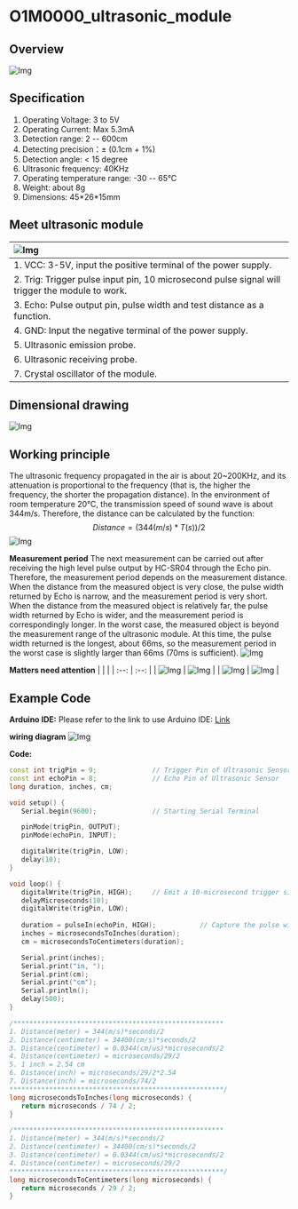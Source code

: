# O1M0000_ultrasonic_module

## Overview
![Img](../../_static/outsourcing/O1M0000_ultrasonic_module/1img.png)


## Specification
1. Operating Voltage: 3 to 5V
2. Operating Current: Max 5.3mA
3. Detection range: 2 -- 600cm
4. Detecting precision：± (0.1cm + 1%)
5. Detection angle: < 15 degree
6. Ultrasonic frequency: 40KHz
7. Operating temperature range: -30 -- 65℃ 
8. Weight: about 8g
9. Dimensions: 45\*26\*15mm

## Meet ultrasonic module
| ![Img](../../_static/outsourcing/O1M0000_ultrasonic_module/3img.png) |
| :-- |
| 1. VCC: 3-5V, input the positive terminal of the power supply. |
| 2. Trig: Trigger pulse input pin, 10 microsecond pulse signal will trigger the module to work. |
| 3. Echo: Pulse output pin, pulse width and test distance as a function. |
| 4. GND: Input the negative terminal of the power supply. |
| 5. Ultrasonic emission probe. |
| 6. Ultrasonic receiving probe. |
| 7. Crystal oscillator of the module. |

## Dimensional drawing
![Img](../../_static/outsourcing/O1M0000_ultrasonic_module/2img.png)

## Working principle
The ultrasonic frequency propagated in the air is about 20~200KHz, and its attenuation is proportional to the frequency (that is, the higher the frequency, the shorter the propagation distance). In the environment of room temperature 20°C, the transmission speed of sound wave is about 344m/s. Therefore, the distance can be calculated by the function:
$$Distance = (344(m/s)*T(s))/2$$
![Img](../../_static/outsourcing/O1M0000_ultrasonic_module/4img.png)

**Measurement period**
The next measurement can be carried out after receiving the high level pulse output by HC-SR04 through the Echo pin. Therefore, the measurement period depends on the measurement distance. When the distance from the measured object is very close, the pulse width returned by Echo is narrow, and the measurement period is very short. When the distance from the measured object is relatively far, the pulse width returned by Echo is wider, and the measurement period is correspondingly longer.
In the worst case, the measured object is beyond the measurement range of the ultrasonic module. At this time, the pulse width returned is the longest, about 66ms, so the measurement period in the worst case is slightly larger than 66ms (70ms is sufficient).
![Img](../../_static/outsourcing/O1M0000_ultrasonic_module/5img.png)

**Matters need attention**
|      |      |
| :--: | :--: |
| ![Img](../../_static/outsourcing/O1M0000_ultrasonic_module/6img.png) | ![Img](../../_static/outsourcing/O1M0000_ultrasonic_module/7img.png) |
| ![Img](../../_static/outsourcing/O1M0000_ultrasonic_module/8img.png) | ![Img](../../_static/outsourcing/O1M0000_ultrasonic_module/9img.png) |

## Example Code
**Arduino IDE:**
Please refer to the link to use Arduino IDE: [Link](../../arduino_ide/arduino_ide.md)

**wiring diagram**
![Img](../../_static/outsourcing/O1M0000_ultrasonic_module/10img.png)

**Code:**
```c++
const int trigPin = 9;              // Trigger Pin of Ultrasonic Sensor
const int echoPin = 8;              // Echo Pin of Ultrasonic Sensor
long duration, inches, cm;

void setup() {
   Serial.begin(9600);              // Starting Serial Terminal

   pinMode(trigPin, OUTPUT);
   pinMode(echoPin, INPUT);

   digitalWrite(trigPin, LOW);
   delay(10);
}

void loop() {
   digitalWrite(trigPin, HIGH);     // Emit a 10-microsecond trigger signal.
   delayMicroseconds(10);
   digitalWrite(trigPin, LOW);
   
   duration = pulseIn(echoPin, HIGH);           // Capture the pulse width of the echo pin, return the time in microseconds.
   inches = microsecondsToInches(duration);
   cm = microsecondsToCentimeters(duration);

   Serial.print(inches);
   Serial.print("in, ");
   Serial.print(cm);
   Serial.print("cm");
   Serial.println();
   delay(500);
}

/*****************************************************
1. Distance(meter) = 344(m/s)*seconds/2  
2. Distance(centimeter) = 34400(cm/s)*seconds/2 
3. Distance(centimeter) = 0.0344(cm/us)*microseconds/2 
4. Distance(centimeter) = microseconds/29/2
5. 1 inch = 2.54 cm
6. Distance(inch) = microseconds/29/2*2.54
7. Distance(inch) = microseconds/74/2
******************************************************/
long microsecondsToInches(long microseconds) {
   return microseconds / 74 / 2;
}

/*****************************************************
1. Distance(meter) = 344(m/s)*seconds/2  
2. Distance(centimeter) = 34400(cm/s)*seconds/2 
3. Distance(centimeter) = 0.0344(cm/us)*microseconds/2 
4. Distance(centimeter) = microseconds/29/2 
******************************************************/
long microsecondsToCentimeters(long microseconds) {
   return microseconds / 29 / 2;       
}

```
